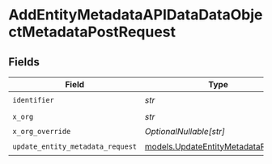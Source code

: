 # AddEntityMetadataAPIDataDataObjectMetadataPostRequest


## Fields

| Field                                                                          | Type                                                                           | Required                                                                       | Description                                                                    |
| ------------------------------------------------------------------------------ | ------------------------------------------------------------------------------ | ------------------------------------------------------------------------------ | ------------------------------------------------------------------------------ |
| `identifier`                                                                   | *str*                                                                          | :heavy_check_mark:                                                             | N/A                                                                            |
| `x_org`                                                                        | *str*                                                                          | :heavy_check_mark:                                                             | N/A                                                                            |
| `x_org_override`                                                               | *OptionalNullable[str]*                                                        | :heavy_minus_sign:                                                             | N/A                                                                            |
| `update_entity_metadata_request`                                               | [models.UpdateEntityMetadataRequest](../models/updateentitymetadatarequest.md) | :heavy_check_mark:                                                             | N/A                                                                            |
